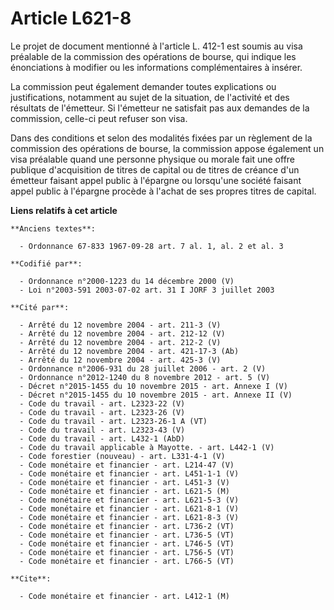 # Article L621-8

Le projet de document mentionné à l'article L. 412-1 est soumis au visa préalable de la commission des opérations de bourse,
qui indique les énonciations à modifier ou les informations complémentaires à insérer.

La commission peut également demander toutes explications ou justifications, notamment au sujet de la situation, de
l'activité et des résultats de l'émetteur. Si l'émetteur ne satisfait pas aux demandes de la commission, celle-ci peut
refuser son visa.

Dans des conditions et selon des modalités fixées par un règlement de la commission des opérations de bourse, la commission
appose également un visa préalable quand une personne physique ou morale fait une offre publique d'acquisition de titres de
capital ou de titres de créance d'un émetteur faisant appel public à l'épargne ou lorsqu'une société faisant appel public à
l'épargne procède à l'achat de ses propres titres de capital.

**Liens relatifs à cet article**

	**Anciens textes**:

	  - Ordonnance 67-833 1967-09-28 art. 7 al. 1, al. 2 et al. 3

	**Codifié par**:

	  - Ordonnance n°2000-1223 du 14 décembre 2000 (V)
	  - Loi n°2003-591 2003-07-02 art. 31 I JORF 3 juillet 2003

	**Cité par**:

	  - Arrêté du 12 novembre 2004 - art. 211-3 (V)
	  - Arrêté du 12 novembre 2004 - art. 212-12 (V)
	  - Arrêté du 12 novembre 2004 - art. 212-2 (V)
	  - Arrêté du 12 novembre 2004 - art. 421-17-3 (Ab)
	  - Arrêté du 12 novembre 2004 - art. 425-3 (V)
	  - Ordonnance n°2006-931 du 28 juillet 2006 - art. 2 (V)
	  - Ordonnance n°2012-1240 du 8 novembre 2012 - art. 5 (V)
	  - Décret n°2015-1455 du 10 novembre 2015 - art. Annexe I (V)
	  - Décret n°2015-1455 du 10 novembre 2015 - art. Annexe II (V)
	  - Code du travail - art. L2323-22 (V)
	  - Code du travail - art. L2323-26 (V)
	  - Code du travail - art. L2323-26-1 A (VT)
	  - Code du travail - art. L2323-43 (V)
	  - Code du travail - art. L432-1 (AbD)
	  - Code du travail applicable à Mayotte. - art. L442-1 (V)
	  - Code forestier (nouveau) - art. L331-4-1 (V)
	  - Code monétaire et financier - art. L214-47 (V)
	  - Code monétaire et financier - art. L451-1-1 (V)
	  - Code monétaire et financier - art. L451-3 (V)
	  - Code monétaire et financier - art. L621-5 (M)
	  - Code monétaire et financier - art. L621-5-3 (V)
	  - Code monétaire et financier - art. L621-8-1 (V)
	  - Code monétaire et financier - art. L621-8-3 (V)
	  - Code monétaire et financier - art. L736-2 (VT)
	  - Code monétaire et financier - art. L736-5 (VT)
	  - Code monétaire et financier - art. L746-5 (VT)
	  - Code monétaire et financier - art. L756-5 (VT)
	  - Code monétaire et financier - art. L766-5 (VT)

	**Cite**:

	  - Code monétaire et financier - art. L412-1 (M)
